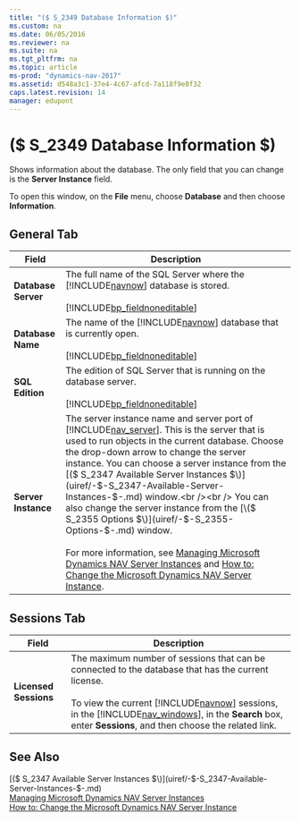 ```yaml
---
title: "($ S_2349 Database Information $)"
ms.custom: na
ms.date: 06/05/2016
ms.reviewer: na
ms.suite: na
ms.tgt_pltfrm: na
ms.topic: article
ms-prod: "dynamics-nav-2017"
ms.assetid: d548a3c1-37e4-4c67-afcd-7a118f9e8f32
caps.latest.revision: 14
manager: edupont
---
```

# ($ S_2349 Database Information $)
Shows information about the database. The only field that you can change is the **Server Instance** field.  

 To open this window, on the **File** menu, choose **Database** and then choose **Information**.  

## General Tab  

|Field|Description|  
|-----------|-----------------|  
|**Database Server**|The full name of the SQL Server where the [!INCLUDE[navnow](../includes/navnow_md.md)] database is stored.<br /><br /> [!INCLUDE[bp_fieldnoneditable](../includes/bp_fieldnoneditable_md.md)]|  
|**Database Name**|The name of the [!INCLUDE[navnow](../includes/navnow_md.md)] database that is currently open.<br /><br /> [!INCLUDE[bp_fieldnoneditable](../includes/bp_fieldnoneditable_md.md)]|  
|**SQL Edition**|The edition of SQL Server that is running on the database server.<br /><br /> [!INCLUDE[bp_fieldnoneditable](../includes/bp_fieldnoneditable_md.md)]|  
|**Server Instance**|The server instance name and server port of [!INCLUDE[nav_server](../includes/nav_server_md.md)]. This is the server that is used to run objects in the current database. Choose the drop-down arrow to change the server instance. You can choose a server instance from the [\($ S\_2347 Available Server Instances $\)](uiref/-$-S_2347-Available-Server-Instances-$-.md) window.<br /><br /> You can also change the server instance from the [\($ S\_2355 Options $\)](uiref/-$-S_2355-Options-$-.md) window.<br /><br /> For more information, see [Managing Microsoft Dynamics NAV Server Instances](../Managing-Microsoft-Dynamics-NAV-Server-Instances.md) and [How to: Change the Microsoft Dynamics NAV Server Instance](../How-to--Change-the-Microsoft-Dynamics-NAV-Server-Instance.md).|  

## Sessions Tab  

|Field|Description|  
|-----------|-----------------|  
|**Licensed Sessions**|The maximum number of sessions that can be connected to the database that has the current license.<br /><br /> To view the current [!INCLUDE[navnow](../includes/navnow_md.md)] sessions, in the [!INCLUDE[nav_windows](../includes/nav_windows_md.md)], in the **Search** box, enter **Sessions**, and then choose the related link.|  

## See Also  
 [\($ S\_2347 Available Server Instances $\)](uiref/-$-S_2347-Available-Server-Instances-$-.md)   
 [Managing Microsoft Dynamics NAV Server Instances](../Managing-Microsoft-Dynamics-NAV-Server-Instances.md)   
 [How to: Change the Microsoft Dynamics NAV Server Instance](../How-to--Change-the-Microsoft-Dynamics-NAV-Server-Instance.md)
